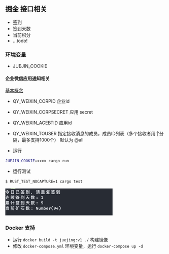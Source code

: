## 掘金 接口相关

- 签到
- 签到天数
- 当前积分
- ...todo!

### 环境变量

- JUEJIN_COOKIE
#### 企业微信应用通知相关

[基本概念](https://developer.work.weixin.qq.com/document/path/90665#secret)

- QY_WEIXIN_CORPID            企业id
- QY_WEIXIN_CORPSECRET        应用 secret
- QY_WEIXIN_AGEBTID           应用id
- QY_WEIXIN_TOUSER            指定接收消息的成员，成员ID列表（多个接收者用‘|’分隔，最多支持1000个） 默认为 @all


- 运行

```zsh
JUEJIN_COOKIE=xxxx cargo run
```

- 运行测试

```sh
$ RUST_TEST_NOCAPTURE=1 cargo test
```

![process.png](/images/xxxxx.png)

### Docker 支持

- 运行 `docker build -t juejing:v1 ./` 构建镜像
- 修改 `docker-compose.yml` 环境变量，运行 `docker-compose up -d`